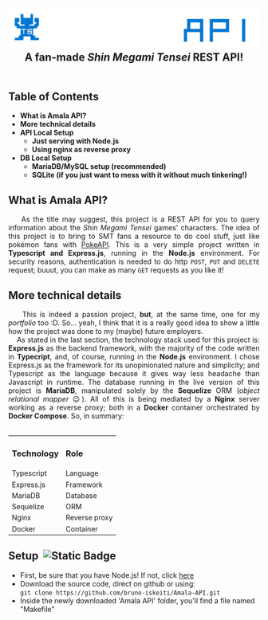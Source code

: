 <h2 align="center">
<img src="https://github.com/bruno-iskeiti/Amala-API/blob/050577deca60b4a524f4bfb612cf9c1abed7e529/public/images/logo.png" alt="project logo"> <br>
A fan-made <i>Shin Megami Tensei</i> REST API!
<br>&nbsp;
</h2>

## Table of Contents

- **What is Amala API?**
- **More technical details**
- **API Local Setup**
  - **Just serving with Node.js**
  - **Using nginx as reverse proxy**
- **DB Local Setup**
  - **MariaDB/MySQL setup (recommended)**
  - **SQLite (if you just want to mess with it without much tinkering!)**

<h2 size="300px">What is Amala API?</h2>
  <div align="justify">&nbsp;&nbsp;&nbsp;&nbsp;As the title may suggest, this project is a REST API for you to query information about the <i>Shin Megami Tensei</i> games'  characters. The idea of this project is to bring to SMT fans a resource to do cool stuff, just like pokémon fans with <a href="https://pokeapi.co">PokeAPI</a>. This is a very simple project written in <b>Typescript and Express.js</b>, running in the <b>Node.js</b> environment. For security reasons, authentication is needed to do http <code>POST</code>, <code>PUT</code> and <code>DELETE</code> request; buuut, you can make as many <code>GET</code> requests as you like it!</div>

<h2>More technical details</h2>
  <div align="justify">&nbsp;&nbsp;&nbsp;&nbsp;This is indeed a passion project, <b>but</b>, at the same time, one for my <i>portfolio</i> too :D. So... yeah, I think that it is a really good idea to show a little how the project was done to my (maybe) future employers.
  <br>&nbsp;&nbsp;&nbsp;&nbsp;As stated in the last section, the technology stack used for this project is: <b>Express.js</b> as the backend framework, with the majority of the code written in <b>Typecript</b>, and, of course, running in the <b>Node.js</b> environment. I chose Express.js as the framework for its unopinionated nature and simplicity; and Typescript as the language because it gives way less headache than Javascript in runtime. The database running in the live version of this project is <b>MariaDB</b>, manipulated solely by the <b>Sequelize</b> ORM (<i>object relational mapper</i> &#128521). All of this is being mediated by a <b>Nginx</b> server working as a reverse proxy; both in a <b>Docker</b> container orchestrated by <b>Docker Compose</b>. So, in summary:
  <br>&nbsp;
  </div>
  <div align="center">
      <table>
        <tr>
            <td><b><h3>Technology</h3></b></td>
            <td><b><h3>Role</h3></b></td>
        </tr>
        <tr>
            <td>Typescript</td>
            <td>Language</td>
        </tr>
        <tr>
            <td>Express.js</td>
            <td>Framework</td>
        </tr>
        <tr>
            <td>MariaDB</td>
            <td>Database</td>
        <tr>
            <td>Sequelize</td>
            <td>ORM</td>
        </tr>
        <tr>
            <td>Nginx</td>
            <td>Reverse proxy</td>
        </tr>
        <tr>
            <td>Docker</td>
            <td>Container</td>
        </tr>
      </table>
  </div>

## Setup &nbsp;<img alt="Static Badge" src="https://img.shields.io/badge/typescript-ver._5.9.2-blue">

- First, be sure that you have Node.js! If not, click <a href="https://nodejs.org/en/download" target="_blank">here</a>
- Download the source code, direct on github or using: <br>
  `git clone https://github.com/bruno-iskeiti/Amala-API.git`
- Inside the newly downloaded 'Amala API' folder, you'll find a file named "Makefile"
